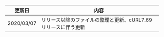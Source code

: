 |   更新日   | 内容                                                            |  
|:----------:| --------------------------------------------------------------- |  
| 2020/03/07 | リリース以降のファイルの整理と更新、cURL7.69リリースに伴う更新  |  
